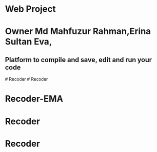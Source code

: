 # Web Project

# Owner Md Mahfuzur Rahman,Erina Sultan Eva,

## Platform to compile and save, edit and run your code

#   R e c o d e r 
 
 # Recoder

# Recoder-EMA

# Recoder

# Recoder
